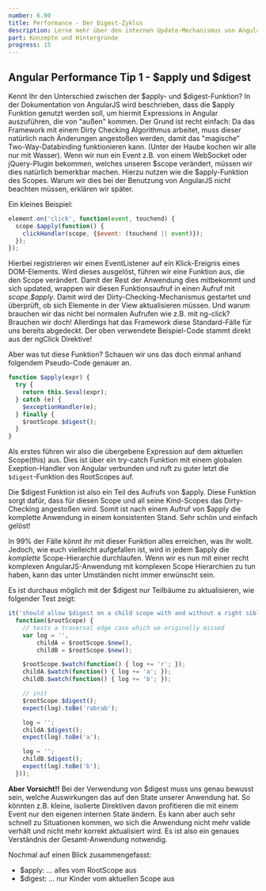 ```yaml
---
number: 6.90
title: Performance - Der Digest-Zyklus
description: Lerne mehr über den internen Update-Mechanismus von AngularJS kennen, damit du in keine Performance-Fallen läufst.
part: Konzepte und Hintergründe
progress: 15
---
```


## Angular Performance Tip 1 - $apply und $digest

Kennt Ihr den Unterschied zwischen der $apply- und $digest-Funktion?
In der Dokumentation von AngularJS wird beschrieben, dass die $apply Funktion genutzt werden soll, um hiermit Expressions in Angular auszuführen, die von "außen" kommen.
Der Grund ist recht einfach: Da das Framework mit einem Dirty Checking Algorithmus arbeitet, muss dieser natürlich nach Änderungen angestoßen werden, damit das "magische" Two-Way-Databinding funktionieren kann. (Unter der Haube kochen wir alle nur mit Wasser). Wenn wir nun ein Event z.B. von einem WebSocket oder jQuery-Plugin bekommen, welches unseren $scope verändert, müssen wir dies natürlich bemerkbar machen. Hierzu nutzen wie die $apply-Funktion des Scopes. Warum wir dies bei der Benutzung von AngularJS nicht beachten müssen, erklären wir später.

Ein kleines Beispiel:

```javascript
element.on('click', function(event, touchend) {
  scope.$apply(function() {
    clickHandler(scope, {$event: (touchend || event)});
  });
});
```

Hierbei registrieren wir einen EventListener auf ein Klick-Ereignis eines DOM-Elements. Wird dieses ausgelöst, führen wir eine Funktion aus, die den Scope verändert. Damit der Rest der Anwendung dies mitbekommt und sich updated, wrappen wir diesen Funktionsaufruf in einen Aufruf mit *scope.$apply*. Damit wird der Dirty-Checking-Mechanismus gestartet und überprüft, ob sich Elemente in der View aktualisieren müssen. Und warum brauchen wir das nicht bei normalen Aufrufen wie z.B. mit ng-click? Brauchen wir doch! Allerdings hat das Framework diese Standard-Fälle für uns bereits abgedeckt. Der oben verwendete Beispiel-Code stammt direkt aus der ngClick Direktive!

Aber was tut diese Funktion? Schauen wir uns das doch einmal anhand folgendem Pseudo-Code genauer an.

```javascript
function $apply(expr) {
  try {
    return this.$eval(expr);
  } catch (e) {
    $exceptionHandler(e);
  } finally {
    $rootScope.$digest();
  }
}
```

Als erstes führen wir also die übergebene Expression auf dem aktuellen Scope(this) aus. Dies ist über ein try-catch Funktion mit einem globalen Exeption-Handler von Angular verbunden und ruft zu guter letzt die `$digest`-Funktion des RootScopes auf.

Die $digest Funktion ist also ein Teil des Aufrufs von $apply. Diese Funktion sorgt dafür, dass für diesen Scope und all seine Kind-Scopes das Dirty-Checking angestoßen wird. Somit ist nach einem Aufruf von $apply die komplette Anwendung in einem konsistenten Stand. Sehr schön und einfach gelöst!

In 99% der Fälle könnt ihr mit dieser Funktion alles erreichen, was ihr wollt. Jedoch, wie euch vielleicht aufgefallen ist, wird in jedem $apply die *komplette* Scope-Hierarchie durchlaufen. Wenn wir es nun mit einer recht komplexen AngularJS-Anwendung mit komplexen Scope Hierarchien zu tun haben, kann das unter Umständen nicht immer erwünscht sein.

Es ist durchaus möglich mit der $digest nur Teilbäume zu aktualisieren, wie folgender Test zeigt:

```javascript
it('should allow $digest on a child scope with and without a right sibling', inject(
  function($rootScope) {
    // tests a traversal edge case which we originally missed
    var log = '',
        childA = $rootScope.$new(),
        childB = $rootScope.$new();

    $rootScope.$watch(function() { log += 'r'; });
    childA.$watch(function() { log += 'a'; });
    childB.$watch(function() { log += 'b'; });

    // init
    $rootScope.$digest();
    expect(log).toBe('rabrab');

    log = '';
    childA.$digest();
    expect(log).toBe('a');

    log = '';
    childB.$digest();
    expect(log).toBe('b');
  }));
```

**Aber Vorsicht!!** Bei der Verwendung von $digest muss uns genau bewusst sein, welche Auswirkungen das auf den State unserer Anwendung hat. So könnten z.B. kleine, isolierte Direktiven davon profitieren die mit einem Event nur den eigenen internen State ändern. Es kann aber auch sehr schnell zu Situationen kommen, wo sich die Anwendung nicht mehr valide verhält und nicht mehr korrekt aktualisiert wird. Es ist also ein genaues Verständnis der Gesamt-Anwendung notwendig.

Nochmal auf einen Blick zusammengefasst:

* $apply: … alles vom RootScope aus
* $digest: … nur Kinder vom aktuellen Scope aus
